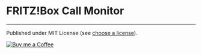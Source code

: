 # FRITZ!Box Call Monitor


---

Published under MIT License (see [choose a license]).

[![Buy me a Coffee](https://shields.am-wd.de/badge/PayPal-Buy_me_a_Coffee-yellow?style=flat&logo=paypal)](https://link.am-wd.de/donate)

[choose a license]: https://choosealicense.com/licenses/mit/
